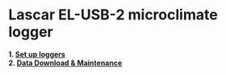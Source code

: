 # Lascar EL-USB-2 microclimate logger 

**1. [Set up loggers](1.InstallLoggers.md)**<br>
**2. [Data Download & Maintenance](2.MaintainLoggers.md)**<br>

